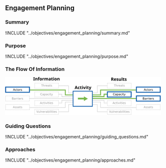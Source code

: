 ## Engagement Planning

### Summary

!INCLUDE "../objectives/engagement_planning/summary.md"

### Purpose

!INCLUDE "../objectives/engagement_planning/purpose.md"

### The Flow Of Information

![Engagement Planning Information Flow](content/images/info_flows/engagement_planning.svg)

### Guiding Questions

!INCLUDE "../objectives/engagement_planning/guiding_questions.md"

### Approaches

!INCLUDE "../objectives/engagement_planning/approaches.md"

